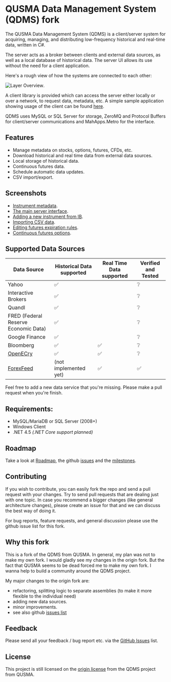 # QUSMA Data Management System (QDMS) fork

The QUSMA Data Management System (QDMS) is a client/server system for acquiring, managing, and distributing low-frequency historical and real-time data, written in C#. 

The server acts as a broker between clients and external data sources, as well as a local database of historical data. The server UI allows its use without the need for a client application.

Here's a rough view of how the systems are connected to each other:

![Layer Overview](http://i.imgur.com/oRbwoiG.png).

A client library is provided which can access the server either locally or over a network, to request data, metadata, etc. A simple sample application showing usage of the client can be found [here](https://github.com/leo90skk/qdms/blob/master/SampleApp/Program.cs).

QDMS uses MySQL or SQL Server for storage, ZeroMQ and Protocol Buffers for client/server communications and MahApps.Metro for the interface.


## Features

* Manage metadata on stocks, options, futures, CFDs, etc.
* Download historical and real time data from external data sources.
* Local storage of historical data.
* Continuous futures data.
* Schedule automatic data updates.
* CSV import/export.


## Screenshots

* [Instrument metadata](http://i.imgur.com/GXw8amN.png).
* [The main server interface](http://i.imgur.com/i985ZUW.png).
* [Adding a new instrument from IB](http://i.imgur.com/HGPsoK5.png).
* [Importing CSV data](http://i.imgur.com/en6kDo1.png).
* [Editing futures expiration rules](http://i.imgur.com/WvKkb4x.png).
* [Continuous futures options](http://i.imgur.com/47VuXmH.png).


## Supported Data Sources

| Data Source                           | Historical Data supported | Real Time Data supported | Verified and Tested |
|-------------------------------------- | ------------------------- | ------------------------ | ------------------- |
| Yahoo                                 | :white_check_mark:    |                    | :grey_question: |
| Interactive Brokers                   | :white_check_mark:    |                    | :grey_question: |
| Quandl                                | :white_check_mark:    |                    | :grey_question: |
| FRED (Federal Reserve Economic Data)  | :white_check_mark:    |                    | :grey_question: |
| Google Finance                        | :white_check_mark:    |                    | :grey_question: |
| Bloomberg                             | :white_check_mark:    | :white_check_mark: | :grey_question: |
| [OpenECry](http://futuresonline.com/) | :white_check_mark:    | :white_check_mark: | :grey_question: |
| [ForexFeed](http://forexfeed.net/)    | (not implemented yet) | :white_check_mark: | :white_check_mark: |

Feel free to add a new data service that you're missing. Please make a pull request when you're finish.

Requirements:
------------------------
* MySQL/MariaDB or SQL Server (2008+)
* Windows Client
* .NET 4.5 *(.NET Core support planned)*


## Roadmap

Take a look at [Roadmap](Roadmap.md), the github [issues](https://github.com/leo90skk/qdms/labels/enhancement) and the [milestones](https://github.com/leo90skk/qdms/milestones).


## Contributing

If you wish to contribute, you can easily fork the repo and send a pull request with your changes. Try to send pull requests that are dealing just with one topic.
In case you recommend a bigger changes (like general architecture changes), please create an issue for that and we can discuss the best way of doing it.

For bug reports, feature requests, and general discussion please use the github issue list for this fork.


## Why this fork

This is a fork of the QDMS from QUSMA. In general, my plan was not to make my own fork. I would gladly see my changes in the origin fork. But the fact that QUSMA seems to be dead forced me to make my own fork.
I wanna help to build a community around the QDMS project.

My major changes to the origin fork are:
* refactoring, splitting logic to separate assemblies (to make it more flexible to the individual need)
* adding new data sources.
* minor improvements.
* see also github [issues list](https://github.com/leo90skk/qdms/issues)


## Feedback

Please send all your feedback / bug report etc. via the [GitHub Issues](https://github.com/leo90skk/qdms/issues) list.

## License
This project is still licensed on the [origin license](LICENSE) from the QDMS project from QUSMA.
